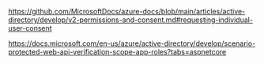 https://github.com/MicrosoftDocs/azure-docs/blob/main/articles/active-directory/develop/v2-permissions-and-consent.md#requesting-individual-user-consent

https://docs.microsoft.com/en-us/azure/active-directory/develop/scenario-protected-web-api-verification-scope-app-roles?tabs=aspnetcore